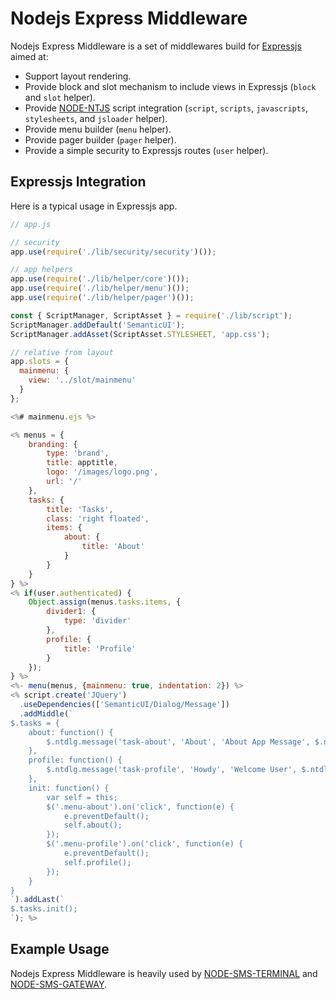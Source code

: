 Nodejs Express Middleware
=========================

Nodejs Express Middleware is a set of middlewares build for
[Expressjs](https://expressjs.com) aimed at:

* Support layout rendering.
* Provide block and slot mechanism to include views in Expressjs
  (`block` and `slot` helper).
* Provide [NODE-NTJS](https://github.com/tohenk/node-ntjs) script integration
  (`script`, `scripts`, `javascripts`, `stylesheets`, and `jsloader` helper).
* Provide menu builder (`menu` helper).
* Provide pager builder (`pager` helper).
* Provide a simple security to Expressjs routes (`user` helper).

Expressjs Integration
---------------------

Here is a typical usage in Expressjs app.

```js
// app.js

// security
app.use(require('./lib/security/security')());

// app helpers
app.use(require('./lib/helper/core')());
app.use(require('./lib/helper/menu')());
app.use(require('./lib/helper/pager')());

const { ScriptManager, ScriptAsset } = require('./lib/script');
ScriptManager.addDefault('SemanticUI');
ScriptManager.addAsset(ScriptAsset.STYLESHEET, 'app.css');

// relative from layout
app.slots = {
  mainmenu: {
    view: '../slot/mainmenu'
  }
};
```

```js
<%# mainmenu.ejs %>

<% menus = {
    branding: {
        type: 'brand',
        title: apptitle,
        logo: '/images/logo.png',
        url: '/'
    },
    tasks: {
        title: 'Tasks',
        class: 'right floated',
        items: {
            about: {
                title: 'About'
            }
        }
    }
} %>
<% if(user.authenticated) {
    Object.assign(menus.tasks.items, {
        divider1: {
            type: 'divider'
        },
        profile: {
            title: 'Profile'
        }
    });
} %>
<%- menu(menus, {mainmenu: true, indentation: 2}) %>
<% script.create('JQuery')
  .useDependencies(['SemanticUI/Dialog/Message'])
  .addMiddle(`
$.tasks = {
    about: function() {
        $.ntdlg.message('task-about', 'About', 'About App Message', $.ntdlg.ICON_INFO);
    },
    profile: function() {
        $.ntdlg.message('task-profile', 'Howdy', 'Welcome User', $.ntdlg.ICON_INFO);
    },
    init: function() {
        var self = this;
        $('.menu-about').on('click', function(e) {
            e.preventDefault();
            self.about();
        });
        $('.menu-profile').on('click', function(e) {
            e.preventDefault();
            self.profile();
        });
    }
}
`).addLast(`
$.tasks.init();
`); %>
```

Example Usage
-------------

Nodejs Express Middleware is heavily used by [NODE-SMS-TERMINAL](https://github.com/tohenk/node-sms-terminal/blob/master/ui/app.js)
and [NODE-SMS-GATEWAY](https://github.com/tohenk/node-sms-gateway/blob/master/ui/app.js).
